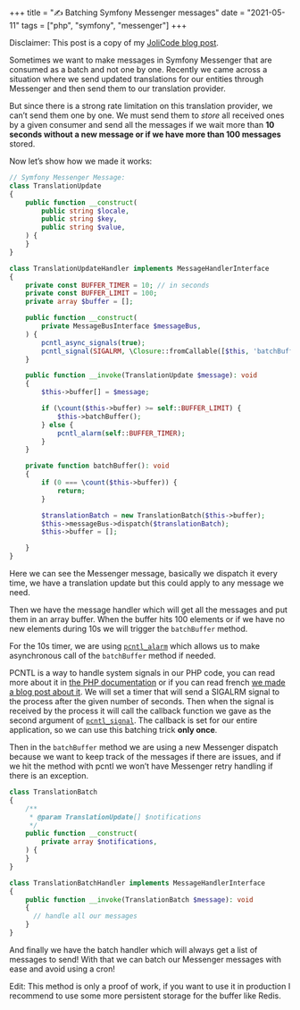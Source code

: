 +++
title = "✍️ Batching Symfony Messenger messages"
date = "2021-05-11"
tags = ["php", "symfony", "messenger"]
+++

Disclaimer: This post is a copy of my [JoliCode blog post](https://jolicode.com/blog/batching-symfony-messenger-messages).

Sometimes we want to make messages in Symfony Messenger that are consumed as a batch and not one by one. Recently we came across a situation where we send updated translations for our entities through Messenger and then send them to our translation provider.

But since there is a strong rate limitation on this translation provider, we can’t send them one by one. We must send them to _store_ all received ones by a given consumer and send all the messages if we wait more than **10 seconds without a new message or if we have more than 100 messages** stored.

Now let’s show how we made it works:

```php
// Symfony Messenger Message:
class TranslationUpdate
{
    public function __construct(
        public string $locale,
        public string $key,
        public string $value,
    ) {
    }
}
```

```php
class TranslationUpdateHandler implements MessageHandlerInterface
{
    private const BUFFER_TIMER = 10; // in seconds
    private const BUFFER_LIMIT = 100;
    private array $buffer = [];

    public function __construct(
        private MessageBusInterface $messageBus,
    ) {
        pcntl_async_signals(true);
        pcntl_signal(SIGALRM, \Closure::fromCallable([$this, 'batchBuffer']));
    }

    public function __invoke(TranslationUpdate $message): void
    {
        $this->buffer[] = $message;

        if (\count($this->buffer) >= self::BUFFER_LIMIT) {
            $this->batchBuffer();
        } else {
            pcntl_alarm(self::BUFFER_TIMER);
        }
    }

    private function batchBuffer(): void
    {
        if (0 === \count($this->buffer)) {
            return;
        }

        $translationBatch = new TranslationBatch($this->buffer);
        $this->messageBus->dispatch($translationBatch);
        $this->buffer = [];

    }
}
```

Here we can see the Messenger message, basically we dispatch it every time, we have a translation update but this could apply to any message we need.

Then we have the message handler which will get all the messages and put them in an array buffer. When the buffer hits 100 elements or if we have no new elements during 10s we will trigger the `batchBuffer` method.

For the 10s timer, we are using [`pcntl_alarm`](https://www.php.net/manual/en/function.pcntl-alarm.php) which allows us to make asynchronous call of the `batchBuffer` method if needed.

PCNTL is a way to handle system signals in our PHP code, you can read more about it in  [the PHP documentation](https://www.php.net/manual/en/intro.pcntl.php) or if you can read french [we made a blog post about it](https://jolicode.com/blog/les-signaux-posix-et-php). We will set a timer that will send a SIGALRM signal to the process after the given number of seconds. Then when the signal is received by the process it will call the callback function we gave as the second argument of [`pcntl_signal`](https://www.php.net/manual/en/function.pcntl-signal.php). The callback is set for our entire application, so we can use this batching trick **only once**.

Then in the `batchBuffer` method we are using a new Messenger dispatch because we want to keep track of the messages if there are issues, and if we hit the method with pcntl we won’t have Messenger retry handling if there is an exception.

```php
class TranslationBatch
{
    /**
     * @param TranslationUpdate[] $notifications
     */
    public function __construct(
        private array $notifications,
    ) {
    }
}
```

```php
class TranslationBatchHandler implements MessageHandlerInterface
{
    public function __invoke(TranslationBatch $message): void
    {
      // handle all our messages
    }
}
```

And finally we have the batch handler which will always get a list of messages to send!
With that we can batch our Messenger messages with ease and avoid using a cron!

Edit: This method is only a proof of work, if you want to use it in production I recommend to use some more persistent storage for the buffer like Redis.
